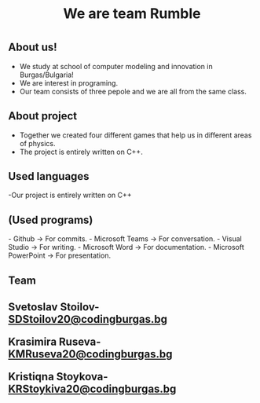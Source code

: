 <h1 align="center">We are team Rumble<h1>
 
 <h2>About us!</h2>
 
 - We study at school of computer modeling and innovation in Burgas/Bulgaria!
 - We are interest in programing.
 - Our team consists of three pepole and we are all from the same class.
 
<h2>About project</h2>
 
 - Together we created four different games that help us in different areas of physics.
 - The project is entirely written on C++.
 
 <h2>Used languages</h2>
 
 -Our project is entirely written on C++
 <h2>(Used programs)</h2>
 - Github -> For commits.
 - Microsoft Teams -> For conversation.
 - Visual Studio -> For writing.
 - Microsoft Word -> For documentation.
 - Microsoft PowerPoint -> For presentation.
 
 <h2>Team<h2>
  
  Svetoslav Stoilov- SDStoilov20@codingburgas.bg
  
  Krasimira Ruseva- KMRuseva20@codingburgas.bg
  
  Kristiqna Stoykova- KRStoykiva20@codingburgas.bg
